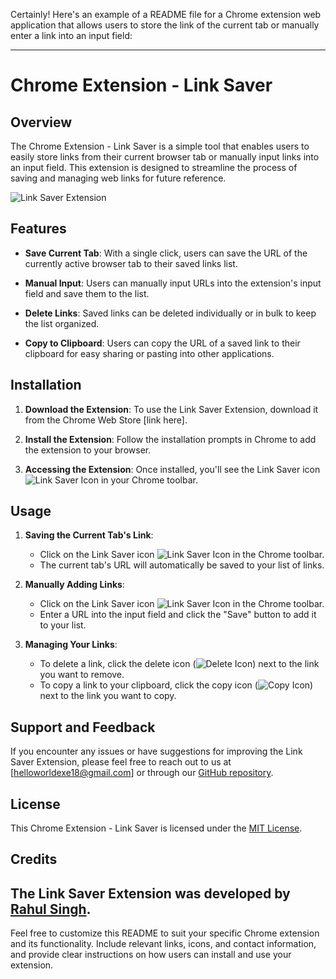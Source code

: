 Certainly! Here's an example of a README file for a Chrome extension web application that allows users to store the link of the current tab or manually enter a link into an input field:

---

# Chrome Extension - Link Saver

## Overview

The Chrome Extension - Link Saver is a simple tool that enables users to easily store links from their current browser tab or manually input links into an input field. This extension is designed to streamline the process of saving and managing web links for future reference.

![Link Saver Extension](link-saver-extension-screenshot.png)

## Features

- **Save Current Tab**: With a single click, users can save the URL of the currently active browser tab to their saved links list.

- **Manual Input**: Users can manually input URLs into the extension's input field and save them to the list.

- **Delete Links**: Saved links can be deleted individually or in bulk to keep the list organized.

- **Copy to Clipboard**: Users can copy the URL of a saved link to their clipboard for easy sharing or pasting into other applications.

## Installation

1. **Download the Extension**: To use the Link Saver Extension, download it from the Chrome Web Store [link here].

2. **Install the Extension**: Follow the installation prompts in Chrome to add the extension to your browser.

3. **Accessing the Extension**: Once installed, you'll see the Link Saver icon ![Link Saver Icon](link-saver-icon.png) in your Chrome toolbar.

## Usage

1. **Saving the Current Tab's Link**:
   - Click on the Link Saver icon ![Link Saver Icon](link-saver-icon.png) in the Chrome toolbar.
   - The current tab's URL will automatically be saved to your list of links.

2. **Manually Adding Links**:
   - Click on the Link Saver icon ![Link Saver Icon](link-saver-icon.png) in the Chrome toolbar.
   - Enter a URL into the input field and click the "Save" button to add it to your list.

3. **Managing Your Links**:
   - To delete a link, click the delete icon (![Delete Icon](delete-icon.png)) next to the link you want to remove.
   - To copy a link to your clipboard, click the copy icon (![Copy Icon](copy-icon.png)) next to the link you want to copy.

## Support and Feedback

If you encounter any issues or have suggestions for improving the Link Saver Extension, please feel free to reach out to us at [helloworldexe18@gmail.com] or through our [GitHub repository](https://github.com/TheValour).

## License

This Chrome Extension - Link Saver is licensed under the [MIT License](LICENSE).

## Credits

The Link Saver Extension was developed by [Rahul Singh](https://github.com/TheValour).
---

Feel free to customize this README to suit your specific Chrome extension and its functionality. Include relevant links, icons, and contact information, and provide clear instructions on how users can install and use your extension.
